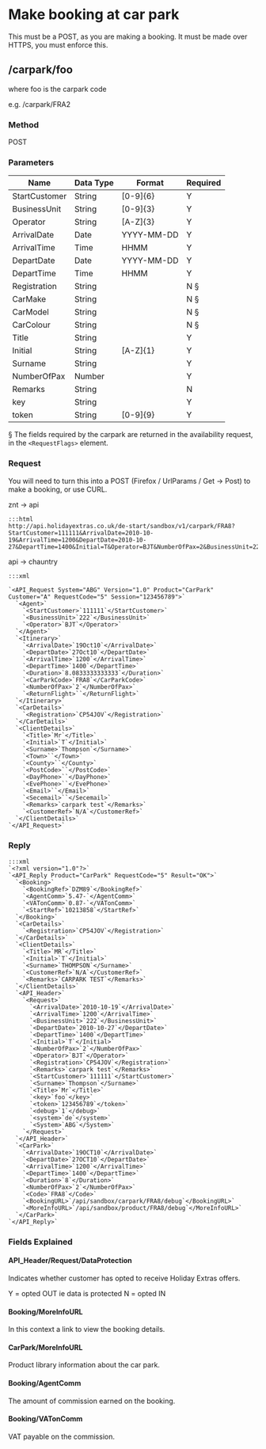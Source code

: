 # Make booking at car park

This must be a POST, as you are making a booking. It must be made over HTTPS, you must enforce this.

## /carpark/foo

where foo is the carpark code

e.g. /carpark/FRA2

### Method

POST




### Parameters

 | Name          | Data Type | Format     | Required | 
 | ----          | --------- | ------     | -------- | 
 | StartCustomer | String    | [0-9]{6}   | Y        | 
 | BusinessUnit  | String    | [0-9]{3}   | Y        | 
 | Operator      | String    | [A-Z]{3}   | Y        | 
 | ArrivalDate   | Date      | YYYY-MM-DD | Y        | 
 | ArrivalTime   | Time      | HHMM       | Y        | 
 | DepartDate    | Date      | YYYY-MM-DD | Y        | 
 | DepartTime    | Time      | HHMM       | Y        | 
 | Registration  | String    |            | N §     | 
 | CarMake       | String    |            | N §     | 
 | CarModel      | String    |            | N §     | 
 | CarColour     | String    |            | N §     | 
 | Title         | String    |            | Y        | 
 | Initial       | String    | [A-Z]{1}   | Y        | 
 | Surname       | String    |            | Y        | 
 | NumberOfPax   | Number    |            | Y        | 
 | Remarks       | String    |            | N        | 
 | key           | String    |            | Y        | 
 | token         | String    | [0-9]{9}   | Y        | 

§ The fields required by the carpark are returned in the availability request, in the `<RequestFlags>` element.










### Request


You will need to turn this into a POST (Firefox / UrlParams / Get -> Post) to make a booking, or use CURL.

znt -> api

	:::html
	http://api.holidayextras.co.uk/de-start/sandbox/v1/carpark/FRA8?StartCustomer=111111&ArrivalDate=2010-10-19&ArrivalTime=1200&DepartDate=2010-10-27&DepartTime=1400&Initial=T&Operator=BJT&NumberOfPax=2&BusinessUnit=222&Registration=CP54JOV&Surname=Thompson&Title=Mr&key=foo&token=123456789




api -> chauntry

	:::xml
	
	`<API_Request System="ABG" Version="1.0" Product="CarPark" Customer="A" RequestCode="5" Session="123456789">`
	  `<Agent>`
	    `<StartCustomer>`111111`</StartCustomer>`
	    `<BusinessUnit>`222`</BusinessUnit>`
	    `<Operator>`BJT`</Operator>`
	  `</Agent>`
	  `<Itinerary>`
	    `<ArrivalDate>`19Oct10`</ArrivalDate>`
	    `<DepartDate>`27Oct10`</DepartDate>`
	    `<ArrivalTime>`1200`</ArrivalTime>`
	    `<DepartTime>`1400`</DepartTime>`
	    `<Duration>`8.0833333333333`</Duration>`
	    `<CarParkCode>`FRA8`</CarParkCode>`
	    `<NumberOfPax>`2`</NumberOfPax>`
	    `<ReturnFlight>``</ReturnFlight>`
	  `</Itinerary>`
	  `<CarDetails>`
	    `<Registration>`CP54JOV`</Registration>`
	  `</CarDetails>`
	  `<ClientDetails>`
	    `<Title>`Mr`</Title>`
	    `<Initial>`T`</Initial>`
	    `<Surname>`Thompson`</Surname>`
	    `<Town>``</Town>`
	    `<County>``</County>`
	    `<PostCode>``</PostCode>`
	    `<DayPhone>``</DayPhone>`
	    `<EvePhone>``</EvePhone>`
	    `<Email>``</Email>`
	    `<Secemail>``</Secemail>`
	    `<Remarks>`carpark test`</Remarks>`
	    `<CustomerRef>`N/A`</CustomerRef>`
	  `</ClientDetails>`
	`</API_Request>`
	
	










### Reply

	:::xml
	`<?xml version="1.0"?>`
	`<API_Reply Product="CarPark" RequestCode="5" Result="OK">`
	  `<Booking>`
	    `<BookingRef>`DZM89`</BookingRef>`
	    `<AgentComm>`5.47-`</AgentComm>`
	    `<VATonComm>`0.87-`</VATonComm>`
	    `<StartRef>`10213858`</StartRef>`
	  `</Booking>`
	  `<CarDetails>`
	    `<Registration>`CP54JOV`</Registration>`
	  `</CarDetails>`
	  `<ClientDetails>`
	    `<Title>`MR`</Title>`
	    `<Initial>`T`</Initial>`
	    `<Surname>`THOMPSON`</Surname>`
	    `<CustomerRef>`N/A`</CustomerRef>`
	    `<Remarks>`CARPARK TEST`</Remarks>`
	  `</ClientDetails>`
	  `<API_Header>`
	    `<Request>`
	      `<ArrivalDate>`2010-10-19`</ArrivalDate>`
	      `<ArrivalTime>`1200`</ArrivalTime>`
	      `<BusinessUnit>`222`</BusinessUnit>`
	      `<DepartDate>`2010-10-27`</DepartDate>`
	      `<DepartTime>`1400`</DepartTime>`
	      `<Initial>`T`</Initial>`
	      `<NumberOfPax>`2`</NumberOfPax>`
	      `<Operator>`BJT`</Operator>`
	      `<Registration>`CP54JOV`</Registration>`
	      `<Remarks>`carpark test`</Remarks>`
	      `<StartCustomer>`111111`</StartCustomer>`
	      `<Surname>`Thompson`</Surname>`
	      `<Title>`Mr`</Title>`
	      `<key>`foo`</key>`
	      `<token>`123456789`</token>`
	      `<debug>`1`</debug>`
	      `<system>`de`</system>`
	      `<System>`ABG`</System>`
	    `</Request>`
	  `</API_Header>`
	  `<CarPark>`
	    `<ArrivalDate>`19OCT10`</ArrivalDate>`
	    `<DepartDate>`27OCT10`</DepartDate>`
	    `<ArrivalTime>`1200`</ArrivalTime>`
	    `<DepartTime>`1400`</DepartTime>`
	    `<Duration>`8`</Duration>`
	    `<NumberOfPax>`2`</NumberOfPax>`
	    `<Code>`FRA8`</Code>`
	    `<BookingURL>`/api/sandbox/carpark/FRA8/debug`</BookingURL>`
	    `<MoreInfoURL>`/api/sandbox/product/FRA8/debug`</MoreInfoURL>`
	  `</CarPark>`
	`</API_Reply>`
	
	




### Fields Explained

#### API_Header/Request/DataProtection

Indicates whether customer has opted to receive Holiday Extras offers.

Y = opted OUT ie data is protected
N = opted IN

#### Booking/MoreInfoURL

In this context a link to view the booking details.

#### CarPark/MoreInfoURL

Product library information about the car park.

#### Booking/AgentComm

The amount of commission earned on the booking.

#### Booking/VATonComm

VAT payable on the commission.


